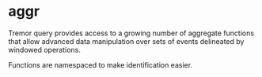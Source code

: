 
# aggr

 Tremor query provides access to a growing number of aggregate functions that allow advanced data manipulation over sets of events delineated by windowed operations.

 Functions are namespaced to make identification easier.

